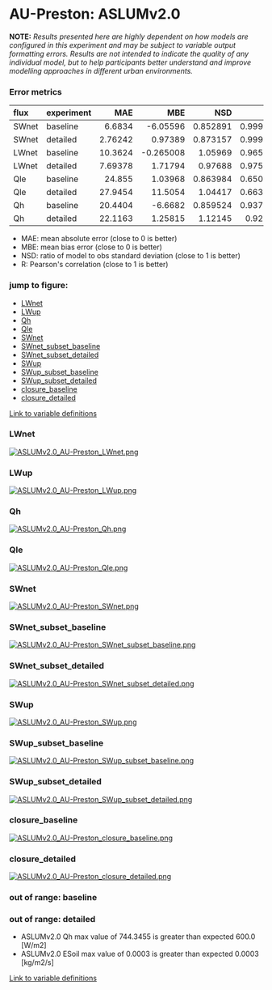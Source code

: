 # AU-Preston: ASLUMv2.0

**NOTE:** *Results presented here are highly dependent on how models are configured in this experiment and may be subject to variable output formatting errors. Results are not intended to indicate the quality of any individual model, but to help participants better understand and improve modelling approaches in different urban environments.*

### Error metrics

| flux   | experiment   |      MAE |       MBE |      NSD |        R |       NMAE |
|:-------|:-------------|---------:|----------:|---------:|---------:|-----------:|
| SWnet  | baseline     |  6.6834  | -6.05596  | 0.852891 | 0.999908 | 0.0230204  |
| SWnet  | detailed     |  2.76242 |  0.97389  | 0.873157 | 0.999901 | 0.00951492 |
| LWnet  | baseline     | 10.3624  | -0.265008 | 1.05969  | 0.965052 | 0.146542   |
| LWnet  | detailed     |  7.69378 |  1.71794  | 0.97688  | 0.975403 | 0.108803   |
| Qle    | baseline     | 24.855   |  1.03968  | 0.863984 | 0.650585 | 0.752786   |
| Qle    | detailed     | 27.9454  | 11.5054   | 1.04417  | 0.663451 | 0.846386   |
| Qh     | baseline     | 20.4404  | -6.6682   | 0.859524 | 0.937649 | 0.547615   |
| Qh     | detailed     | 22.1163  |  1.25815  | 1.12145  | 0.92145  | 0.592512   |

 - MAE: mean absolute error (close to 0 is better)
 - MBE: mean bias error (close to 0 is better)
 - NSD: ratio of model to obs standard deviation (close to 1 is better)
 - R: Pearson's correlation (close to 1 is better)

### jump to figure:
 - [LWnet](#lwnet)
 - [LWup](#lwup)
 - [Qh](#qh)
 - [Qle](#qle)
 - [SWnet](#swnet)
 - [SWnet_subset_baseline](#swnet_subset_baseline)
 - [SWnet_subset_detailed](#swnet_subset_detailed)
 - [SWup](#swup)
 - [SWup_subset_baseline](#swup_subset_baseline)
 - [SWup_subset_detailed](#swup_subset_detailed)
 - [closure_baseline](#closure_baseline)
 - [closure_detailed](#closure_detailed)

[Link to variable definitions](../modelattrs/variable_definitions.md)

### <a name="lwnet"></a>LWnet
[![ASLUMv2.0_AU-Preston_LWnet.png](ASLUMv2.0_AU-Preston_LWnet.png)](ASLUMv2.0_AU-Preston_LWnet.png)

### <a name="lwup"></a>LWup
[![ASLUMv2.0_AU-Preston_LWup.png](ASLUMv2.0_AU-Preston_LWup.png)](ASLUMv2.0_AU-Preston_LWup.png)

### <a name="qh"></a>Qh
[![ASLUMv2.0_AU-Preston_Qh.png](ASLUMv2.0_AU-Preston_Qh.png)](ASLUMv2.0_AU-Preston_Qh.png)

### <a name="qle"></a>Qle
[![ASLUMv2.0_AU-Preston_Qle.png](ASLUMv2.0_AU-Preston_Qle.png)](ASLUMv2.0_AU-Preston_Qle.png)

### <a name="swnet"></a>SWnet
[![ASLUMv2.0_AU-Preston_SWnet.png](ASLUMv2.0_AU-Preston_SWnet.png)](ASLUMv2.0_AU-Preston_SWnet.png)

### <a name="swnet_subset_baseline"></a>SWnet_subset_baseline
[![ASLUMv2.0_AU-Preston_SWnet_subset_baseline.png](ASLUMv2.0_AU-Preston_SWnet_subset_baseline.png)](ASLUMv2.0_AU-Preston_SWnet_subset_baseline.png)

### <a name="swnet_subset_detailed"></a>SWnet_subset_detailed
[![ASLUMv2.0_AU-Preston_SWnet_subset_detailed.png](ASLUMv2.0_AU-Preston_SWnet_subset_detailed.png)](ASLUMv2.0_AU-Preston_SWnet_subset_detailed.png)

### <a name="swup"></a>SWup
[![ASLUMv2.0_AU-Preston_SWup.png](ASLUMv2.0_AU-Preston_SWup.png)](ASLUMv2.0_AU-Preston_SWup.png)

### <a name="swup_subset_baseline"></a>SWup_subset_baseline
[![ASLUMv2.0_AU-Preston_SWup_subset_baseline.png](ASLUMv2.0_AU-Preston_SWup_subset_baseline.png)](ASLUMv2.0_AU-Preston_SWup_subset_baseline.png)

### <a name="swup_subset_detailed"></a>SWup_subset_detailed
[![ASLUMv2.0_AU-Preston_SWup_subset_detailed.png](ASLUMv2.0_AU-Preston_SWup_subset_detailed.png)](ASLUMv2.0_AU-Preston_SWup_subset_detailed.png)

### <a name="closure_baseline"></a>closure_baseline
[![ASLUMv2.0_AU-Preston_closure_baseline.png](ASLUMv2.0_AU-Preston_closure_baseline.png)](ASLUMv2.0_AU-Preston_closure_baseline.png)

### <a name="closure_detailed"></a>closure_detailed
[![ASLUMv2.0_AU-Preston_closure_detailed.png](ASLUMv2.0_AU-Preston_closure_detailed.png)](ASLUMv2.0_AU-Preston_closure_detailed.png)

### out of range: baseline


### out of range: detailed

 - ASLUMv2.0 Qh max value of 744.3455 is greater than expected 600.0 [W/m2]
 - ASLUMv2.0 ESoil max value of 0.0003 is greater than expected 0.0003 [kg/m2/s]


[Link to variable definitions](../modelattrs/variable_definitions.md)

